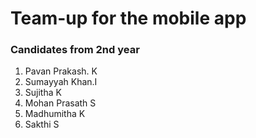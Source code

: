 # Team-up for the mobile app

### Candidates from 2nd year

1. Pavan Prakash. K
2. Sumayyah Khan.I
3. Sujitha K
4. Mohan Prasath S
5. Madhumitha K
6. Sakthi S